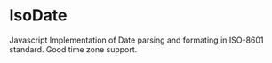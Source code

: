 IsoDate
=======

Javascript Implementation of Date parsing and formating in ISO-8601 standard. Good time zone support.